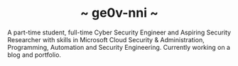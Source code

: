 <div align="center">
  <h1>~ ge0v-nni ~</h1>
</div>

A part-time student, full-time Cyber Security Engineer and Aspiring Security Researcher with skills in Microsoft Cloud Security & Administration, Programming, Automation and Security Engineering. Currently working on a blog and portfolio.
